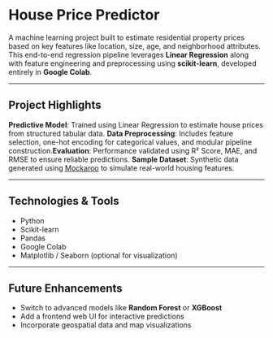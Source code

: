 # House Price Predictor
A machine learning project built to estimate residential property prices based on key features like location, size, age, and neighborhood attributes. This end-to-end regression pipeline leverages **Linear Regression** along with feature engineering and preprocessing using **scikit-learn**, developed entirely in **Google Colab**.

---

## Project Highlights
**Predictive Model**: Trained using Linear Regression to estimate house prices from structured tabular data.
**Data Preprocessing**: Includes feature selection, one-hot encoding for categorical values, and modular pipeline construction.**Evaluation**: Performance validated using R² Score, MAE, and RMSE to ensure reliable predictions.
**Sample Dataset**: Synthetic data generated using [Mockaroo](https://mockaroo.com/) to simulate real-world housing features.

---

## Technologies & Tools

- Python 
- Scikit-learn
- Pandas
- Google Colab
- Matplotlib / Seaborn (optional for visualization)

---

## Future Enhancements
- Switch to advanced models like **Random Forest** or **XGBoost** 
- Add a frontend web UI for interactive predictions
- Incorporate geospatial data and map visualizations
